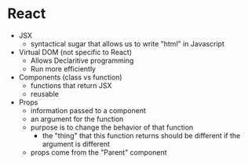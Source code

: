 # React

- JSX
    - syntactical sugar that allows us to write "html" in Javascript
- Virtual DOM (not specific to React)
    - Allows Declaritive programming
    - Run more efficiently
- Components (class vs function)
    - functions that return JSX
    - reusable
- Props
    - information passed to a component
    - an argument for the function
    - purpose is to change the behavior of that function
        - the "thing" that this function returns should be different if the argument is different
    - props come from the "Parent" component
